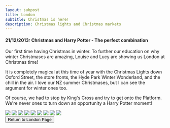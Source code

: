 ```yaml
---
layout: subpost
title: London
subtitle: Christmas is here!
description: Christmas lights and Christmas markets
---
```


<h4>21/12/2013: Christmas and Harry Potter - The perfect combination</h4>

Our first time having Christmas in winter. To further our education on why winter Christmases are amazing, Louise and Lucy are showing us London at Christmas time!

It is completely magical at this time of year with the Christmas Lights down Oxford Street, the store fronts, the Hyde Park Winter Wonderland, and the chill in the air. I love our NZ summer Christmases, but I can see the argument for winter ones too.

Of course, we had to stop by King's Cross and try to get onto the Platform. We're never ones to turn down an opportunity a Harry Potter moment!

<img src="https://lh3.googleusercontent.com/lVep9VXy780hyQOeLuvV1lN_PR1Umj4L7oeIKmMuXop0AvUidvV63PGExLf5kaltZQTXsVpqU30hUhkCTMBVd0JRtmwNgD4Ny30Q_lT6GR7zB55ROsItDOq-xoaEwLVzR6UiV7joJiQ=w2400" class="image1">
<img src="https://lh3.googleusercontent.com/zx0Hfab6ivS7szVDMrZZfeYtEuBd3F-TyvvthZlj2Be5oviaPsBRGtrBaR5DeTx-v86cvnm-hKwLZiwHBoZSPlWIY1p8dhMJAvqfy83wewPY0jfM3UGNN8o5b7KbvyNemUFXVXw3410=w2400" class="image1">
<img src="https://lh3.googleusercontent.com/TnA_6Qe3awMAjIb8Pxo6iwJnZlOlkj3h0Qaeq-yv4fdVx3Jv_Fp_LcRYIC5G2rZ_-t51vCUjSnuTQOuxhzt6a5X6ogvYvCptkFgEnOnS4VpMwZcRDBmVKJQLZAlTgdhVzyXpiVcwSgo=w2400" class="image1">
<img src="https://lh3.googleusercontent.com/hXTxNdmW4ExFsgotDOtgw2MFvLSSuOdntrMgeejLWlBOo7-fy2yfRykYS_EHFgTayPuBfFl1yM23-iS1RTEIi1Sa8lv3KPpnM0qklilB040nLG4Iwj3p7qsxS5P_5QNKRkUlwhV0-SY=w2400" class="image1">
<img src="https://lh3.googleusercontent.com/k6Cg3SwJE6lytfw-UPOwKNMGVDiRJaUyVvzBKE2V19WIP-lZPJQfz7RyBYVcaNsDsXqrkERr1gVEIQWElIMW3auxKrTMkyLtw3xNEc2S1tv4gkfk0ELivS1X1JhpvM0137y9LvzAiQM=w2400" class="image1">
<img src="https://lh3.googleusercontent.com/iTq7gcf9lO9yKVM2BUmICJZDw48KnDu_aKToi92GEGQvzTfGAdK6lrif65oW7qRxrN80wVXL-YfMlsu-NM12K-U_OseCQOFFg-VpPPDZ9e49gh2KUTpUJaPGe2zuPpRujWsLbgwX_P0=w2400" class="image1">
<img src="https://lh3.googleusercontent.com/xMgc0nxMSGQqg9nWmFm2eqlEmwgWu6Bt7cNnOh3QWID33HNr8c7qF-duT86wqJj5EUZs7VjFxgy2YWelxA32yRIX22lm8fmP8_ov0mKSNmgjTE9yTL_LrXG-4YCCi5IBoSrmncPMOVc=w2400" class="image1">
<img src="https://lh3.googleusercontent.com/KJ1WOoOh2eEsIHbmd7-bFtyC1RCLq6JhtPfeGq_w3ceeTyrAbIngI-YIV1ca9KeNQNwt6qpvjoOT7oJhF0N-6GTAlwPcdcnMCDMK2Tq4ia2Z30IrmrMHO_4zTI4oKsGKfgtBvAcrw9I=w2400" class="image1">
<img src="https://lh3.googleusercontent.com/QqFFZE1U5PVNiHJQFbmvSYkl4rLpSWKGh0GsO3AygKcjKmQWwjz_5gWiiSuNXm7SFmtA9Fe_uIFD3cEI4PqwHFvfwUklXQvNPEqbFwyq7U034reHsdz7AWKVxbtMqzjirRdcrwJmJXQ=w2400" class="image1">

<div class="wrapper">
  <input type="button" class="button" value="Return to London Page" onclick="self.close()">
</div>

